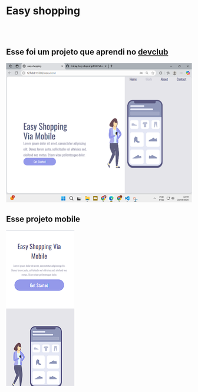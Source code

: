 <h1>Easy shopping</h1>
<br>
<br>
<h2>Esse foi um projeto que aprendi no <a href=https://rodolfomori.com.br/devclub">devclub</a></h2>


<img src="https://github.com/98138023/Easy-shopping/blob/main/assets/Captura%20de%20tela%202025-05-22%20124953.png?raw=true">
<br>
<h2>Esse projeto mobile</h2>
<img src="https://github.com/98138023/Easy-shopping/blob/main/assets/colocar%20tambem%20no%20git%20hub.png?raw=true">
